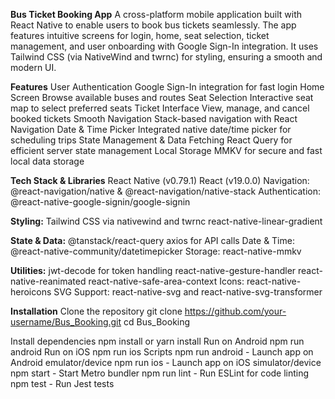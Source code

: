**Bus Ticket Booking App**
A cross-platform mobile application built with React Native to enable users to book bus tickets seamlessly. 
The app features intuitive screens for login, home, seat selection, ticket management, and user onboarding with Google Sign-In integration. It uses Tailwind CSS (via NativeWind and twrnc) for styling, ensuring a smooth and modern UI.

**Features**
User Authentication
Google Sign-In integration for fast login
Home Screen
Browse available buses and routes
Seat Selection
Interactive seat map to select preferred seats
Ticket Interface
View, manage, and cancel booked tickets
Smooth Navigation
Stack-based navigation with React Navigation
Date & Time Picker
Integrated native date/time picker for scheduling trips
State Management & Data Fetching
React Query for efficient server state management
Local Storage
MMKV for secure and fast local data storage


**Tech Stack & Libraries**
React Native (v0.79.1)
React (v19.0.0)
Navigation: @react-navigation/native & @react-navigation/native-stack
Authentication: @react-native-google-signin/google-signin

**Styling:**
Tailwind CSS via nativewind and twrnc
react-native-linear-gradient

**State & Data:**
@tanstack/react-query
axios for API calls
Date & Time: @react-native-community/datetimepicker
Storage: react-native-mmkv

**Utilities:**
jwt-decode for token handling
react-native-gesture-handler
react-native-reanimated
react-native-safe-area-context
Icons: react-native-heroicons
SVG Support: react-native-svg and react-native-svg-transformer

**Installation**
Clone the repository
git clone https://github.com/your-username/Bus_Booking.git
cd Bus_Booking

Install dependencies
npm install
or
yarn install
Run on Android
npm run android
Run on iOS
npm run ios
Scripts
npm run android - Launch app on Android emulator/device
npm run ios - Launch app on iOS simulator/device
npm start - Start Metro bundler
npm run lint - Run ESLint for code linting
npm test - Run Jest tests
